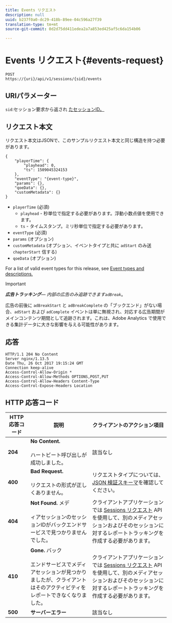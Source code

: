 ```yaml
---
title: Events リクエスト
description: null
uuid: b237f0a0-dc29-418b-89ee-04c596a27f39
translation-type: tm+mt
source-git-commit: 0d2d75dd411edea2a7a853ed425af5c6da154b06

---
```



# Events リクエスト{#events-request}

```
POST 
https://{uri}/api/v1/sessions/{sid}/events 
```

## URIパラメーター

`sid`:セッション要求から返され [たセッションID。](/help/media-collection-api/mc-api-ref/mc-api-sessions-req.md)

## リクエスト本文

リクエスト本文はJSONで、このサンプルリクエスト本文と同じ構造を持つ必要があります。

```
{ 
    "playerTime": { 
        "playhead": 0, 
        "ts": 1509045324153 
    }, 
    "eventType": "{event-type}", 
    "params": {}, 
    "qoeData": {}, 
    "customMetadata": {} 
}
```

* `playerTime` (必須)
   * `playhead` - 秒単位で指定する必要があります。浮動小数点値を使用できます。
   * `ts` - タイムスタンプ。ミリ秒単位で指定する必要があります。
* `eventType` (必須)
* `params` (オプション)
* `customMetadata` (オプション、イベントタイプと共に `adStart` のみ送 `chapterStart` 信する)
* `qoeData` (オプション)

For a list of valid event types for this release, see [Event types and descriptions.](/help/media-collection-api/mc-api-ref/mc-api-event-types.md)

>[!IMPORTANT]
>
>***広告トラッキング**— 内部の広告のみ追跡できます`adBreak`*。
>
>広告の前後に `adBreakStart` と `adBreakComplete` の「ブックエンド」がない場合、`adStart` および `adComplete` イベントは単に無視され、対応する広告期間がメインコンテンツ期間として追跡されます。これは、Adobe Analytics で使用できる集計データに大きな影響を与える可能性があります。

## 応答

```
HTTP/1.1 204 No Content 
Server nginx/1.13.5 
Date Thu, 26 Oct 2017 19:15:24 GMT 
Connection keep-alive 
Access-Control-Allow-Origin * 
Access-Control-Allow-Methods OPTIONS,POST,PUT 
Access-Control-Allow-Headers Content-Type 
Access-Control-Expose-Headers Location
```

## HTTP 応答コード

| HTTP 応答コード | 説明 | クライアントのアクション項目 |
|---|---|---|
| **204** | **No Content.**<br/><br/> ハートビート呼び出しが成功しました。 | 該当なし |
| **400** | **Bad Request.**<br/><br/> リクエストの形式が正しくありません。 | リクエストタイプについては、[JSON 検証スキーマ](/help/media-collection-api/mc-api-ref/mc-api-json-validation.md)を確認してください。 |
| **404** | **Not Found.** メデ <br/><br/>ィアセッションのセッションIDがバックエンドサービスで見つかりませんでした。 | クライアントアプリケーションでは [Sessions リクエスト](/help/media-collection-api/mc-api-ref/mc-api-sessions-req.md) API を使用して、別のメディアセッションおよびそのセッションに対するレポートトラッキングを作成する必要があります。 |
| **410** | **Gone.** バック <br/><br/>エンドサービスでメディアセッションが見つかりましたが、クライアントはそのアクティビティをレポートできなくなりました。 | クライアントアプリケーションでは [Sessions リクエスト](/help/media-collection-api/mc-api-ref/mc-api-sessions-req.md) API を使用して、別のメディアセッションおよびそのセッションに対するレポートトラッキングを作成する必要があります。 |
| **500** | **サーバーエラー** | 該当なし |


